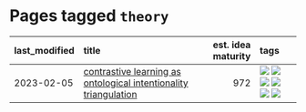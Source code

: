 # Pages tagged `theory`

|last_modified|title|est. idea maturity|tags
|:---|:---|---:|:---|
|2023-02-05|[contrastive learning as ontological intentionality triangulation](../contrastive_learning_as_ontological_intentionality_triangulation.md)|972|[![](https://img.shields.io/badge/tag-meta-e9b626)](../tags/meta.md) [![](https://img.shields.io/badge/tag-philosophy-90446b)](../tags/philosophy.md) [![](https://img.shields.io/badge/tag-semiotics-35d2ce)](../tags/semiotics.md) [![](https://img.shields.io/badge/tag-synesthesia-8e95e2)](../tags/synesthesia.md) [![](https://img.shields.io/badge/tag-theory-be4650)](../tags/theory.md) [![](https://img.shields.io/badge/tag-wip-c4c41f)](../tags/wip.md)|